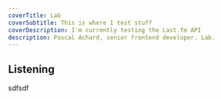 ```yaml
---
coverTitle: Lab
coverSubtitle: This is where I test stuff
coverDescription: I'm currently testing the Last.fm API
description: Pascal Achard, senior frontend developer. Lab.
---
```


## Listening <Icon class='text-primary' name="brandico:lastfm"></Icon>

sdfsdf 


